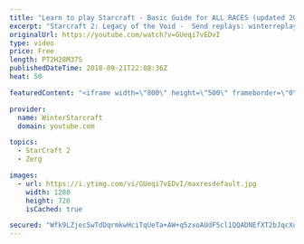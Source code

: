 ```yaml
---
title: "Learn to play Starcraft - Basic Guide for ALL RACES (updated 2017) #2"
excerpt: "Starcraft 2: Legacy of the Void -  Send replays: winterreplays@gmail.com ( -- Watch live at https://www.twitch.tv/wintergaming"
originalUrl: https://youtube.com/watch?v=GUeqi7vEDvI
type: video
price: Free
length: PT2H28M37S
publishedDateTime: 2018-09-21T22:08:36Z
heat: 50

featuredContent: "<iframe width=\"800\" height=\"500\" frameborder=\"0\" src=\"https://www.youtube.com/embed/GUeqi7vEDvI\" allow=\"accelerometer; autoplay; encrypted-media; gyroscope; picture-in-picture\" allowfullscreen></iframe>"

provider:
  name: WinterStarcraft
  domain: youtube.com

topics:
  - StarCraft 2
  - Zerg

images:
  - url: https://i.ytimg.com/vi/GUeqi7vEDvI/maxresdefault.jpg
    width: 1280
    height: 720
    isCached: true

secured: "Wfk9LZjecSwTdDqrmkwHciTqUeTa+AW+q5zxoAUdF5cl1QQADNEfXT2bJqcXuKXJOajCNwMlKQdxI3F0gWWmJrl+eWLiUYi40Q1VdzSJQfMOu1tBTUTGw4uHdPC3JiWNp9ITR52rpmaWPzLiXtW2fB/u7kQMNHzHXQJtOb9cLlCOQIMldMMcgu0qhdYSpkRR67sCd/uzCjFNwCsBFM7K59STtXUQKbg8iDg0GUGvsTOyxn94msImh8/KLjz450YS9mxXLFTOOPTywC68H7UU5vaAlOp7XbiW3rhQZA+kpsZ0bFQflnvqE4IQNtmpOd9inyVJv/lxVprMLbpXs4gc8tF/77p57yxwJi91TQIzZZJUjWq/qfrgwuKwAGRYX/qQb+NyKH8wisl9M4PE2zLOOLUl6bNdZFmm23hSSJZAQ50=;BKdrVmyb65N3UAZVW24JHA=="
---
```



